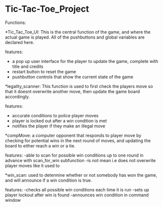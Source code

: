 # Tic-Tac-Toe_Project
Functions:

*Tic_Tac_Toe_UI:   This is the central function of the game, and where the actual game is played. All of the pushbuttons and global variables are declared here. 

features:  
  - a pop up user interface for the player to update the game, complete with title and credits
  - restart button to reset the game
  - pushbutton controls that show the current state of the game

*legality_scanner:  This function is used to first check the players move so that it doesnt overwrite another move, then update the game board accordingly.

features:
   - accurate conditions to police player moves
   - player is locked out after a win condition is met
   - notifies the player if they make an illegal move

*compMove: a computer opponent that responds to player move by checking for potential wins in the next round of moves, and updating the board to either reach a win or a tie.

features:
-able to scan for possible win conditions up to one round in advance with scan_for_win subfunction
-is not mean i.e does not overwrite player moves like it used to

*win_scan: used to determine whether or not somebody has won the game, and will announce if a win condition is true.

features:
-checks all possible win conditions each time it is run
-sets up player lockout after win is found
-announces win condition in command window


